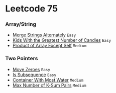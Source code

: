 # Leetcode 75
### Array/String
- [Merge Strings Alternately](https://leetcode.com/problems/merge-strings-alternately/) `Easy`
- [Kids With the Greatest Number of Candies](https://leetcode.com/problems/kids-with-the-greatest-number-of-candies/) `Easy`
- [Product of Array Except Self](https://leetcode.com/problems/product-of-array-except-self/) `Medium`
### Two Pointers
- [Move Zeroes](https://leetcode.com/problems/move-zeroes/) `Easy`
- [Is Subsequence](https://leetcode.com/problems/is-subsequence/) `Easy`
- [Container With Most Water](https://leetcode.com/problems/container-with-most-water/) `Medium`
- [Max Number of K-Sum Pairs](https://leetcode.com/problems/max-number-of-k-sum-pairs/) `Medium`
